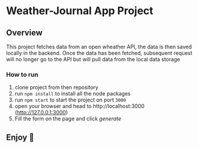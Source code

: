 <!-- @format -->

# Weather-Journal App Project

## Overview

This project fetches data from an open wheather API, the data is then saved locally in the backend.
Once the data has been fetched, subsequent request will no longer go to the API but will pull data from the local data storage

### How to run

1. clone project from then repository
2. run `npm install` to install all the node packages
3. run `npm start` to start the project on port `3000`
4. open your browser and head to http://localhost:3000 (http://127.0.0.1:3000)
5. Fill the form on the page and click _generate_

## Enjoy 🍻

